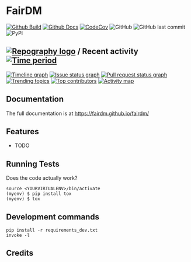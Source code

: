 # FairDM

[![Github Build](https://github.com/FAIR-DM/fairdm/actions/workflows/build.yml/badge.svg)](https://github.com/FAIR-DM/fairdm/actions/workflows/build.yml)
[![Github Docs](https://github.com/FAIR-DM/fairdm/actions/workflows/docs.yml/badge.svg)](https://github.com/FAIR-DM/fairdm/actions/workflows/docs.yml)
[![CodeCov](https://codecov.io/gh/FAIR-DM/fairdm/branch/main/graph/badge.svg?token=0Q18CLIKZE)](https://codecov.io/gh/FAIR-DM/fairdm)
![GitHub](https://img.shields.io/github/license/FAIR-DM/fairdm)
![GitHub last commit](https://img.shields.io/github/last-commit/FAIR-DM/fairdm)
![PyPI](https://img.shields.io/pypi/v/fairdm)
<!-- [![RTD](https://readthedocs.org/projects/fairdm/badge/?version=latest)](https://fairdm.readthedocs.io/en/latest/readme.html) -->
<!-- [![Documentation](https://github.com/FAIR-DM/fairdm/actions/workflows/build-docs.yml/badge.svg)](https://github.com/FAIR-DM/fairdm/actions/workflows/build-docs.yml) -->
<!-- [![PR](https://img.shields.io/github/issues-pr/FAIR-DM/fairdm)](https://github.com/FAIR-DM/fairdm/pulls)
[![Issues](https://img.shields.io/github/issues-raw/FAIR-DM/fairdm)](https://github.com/FAIR-DM/fairdm/pulls) -->
<!-- ![PyPI - Downloads](https://img.shields.io/pypi/dm/fairdm) -->
<!-- ![PyPI - Status](https://img.shields.io/pypi/status/fairdm) -->


## [![Repography logo](https://images.repography.com/logo.svg)](https://repography.com) / Recent activity [![Time period](https://images.repography.com/38992691/FAIR-DM/fairdm/recent-activity/wR5Qyb7vQtQMDQBP1um1HrDQXvNCa5onTbGDdtwZKCg/hzg3IEH7q7FhzX3eX5c_BGACTiJz-_dhyInw4d4n_bU_badge.svg)](https://repography.com)
[![Timeline graph](https://images.repography.com/38992691/FAIR-DM/fairdm/recent-activity/wR5Qyb7vQtQMDQBP1um1HrDQXvNCa5onTbGDdtwZKCg/hzg3IEH7q7FhzX3eX5c_BGACTiJz-_dhyInw4d4n_bU_timeline.svg)](https://github.com/FAIR-DM/fairdm/commits)
[![Issue status graph](https://images.repography.com/38992691/FAIR-DM/fairdm/recent-activity/wR5Qyb7vQtQMDQBP1um1HrDQXvNCa5onTbGDdtwZKCg/hzg3IEH7q7FhzX3eX5c_BGACTiJz-_dhyInw4d4n_bU_issues.svg)](https://github.com/FAIR-DM/fairdm/issues)
[![Pull request status graph](https://images.repography.com/38992691/FAIR-DM/fairdm/recent-activity/wR5Qyb7vQtQMDQBP1um1HrDQXvNCa5onTbGDdtwZKCg/hzg3IEH7q7FhzX3eX5c_BGACTiJz-_dhyInw4d4n_bU_prs.svg)](https://github.com/FAIR-DM/fairdm/pulls)
[![Trending topics](https://images.repography.com/38992691/FAIR-DM/fairdm/recent-activity/wR5Qyb7vQtQMDQBP1um1HrDQXvNCa5onTbGDdtwZKCg/hzg3IEH7q7FhzX3eX5c_BGACTiJz-_dhyInw4d4n_bU_words.svg)](https://github.com/FAIR-DM/fairdm/commits)
[![Top contributors](https://images.repography.com/38992691/FAIR-DM/fairdm/recent-activity/wR5Qyb7vQtQMDQBP1um1HrDQXvNCa5onTbGDdtwZKCg/hzg3IEH7q7FhzX3eX5c_BGACTiJz-_dhyInw4d4n_bU_users.svg)](https://github.com/FAIR-DM/fairdm/graphs/contributors)
[![Activity map](https://images.repography.com/38992691/FAIR-DM/fairdm/recent-activity/wR5Qyb7vQtQMDQBP1um1HrDQXvNCa5onTbGDdtwZKCg/hzg3IEH7q7FhzX3eX5c_BGACTiJz-_dhyInw4d4n_bU_map.svg)](https://github.com/FAIR-DM/fairdm/commits)



Documentation
-------------

The full documentation is at https://fairdm.github.io/fairdm/


Features
--------

* TODO

Running Tests
-------------

Does the code actually work?

    source <YOURVIRTUALENV>/bin/activate
    (myenv) $ pip install tox
    (myenv) $ tox


Development commands
---------------------

    pip install -r requirements_dev.txt
    invoke -l


Credits
-------
